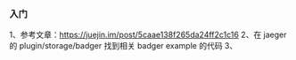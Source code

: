 
### 入门
1、参考文章：https://juejin.im/post/5caae138f265da24ff2c1c16
2、在 jaeger 的 plugin/storage/badger 找到相关 badger example 的代码
3、
